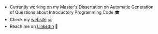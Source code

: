 - Currently working on my Master's Dissertation on Automatic Generation of Questions about Introductory Programming Code 🎓
- Check my [website](https://www.tiagofmartinho.com/) 💻
- Reach me on [LinkedIn](https://www.linkedin.com/in/tiagomartinhos/) 👔

<!--
**tiago-martinho/tiago-martinho** is a ✨ _special_ ✨ repository because its `README.md` (this file) appears on your GitHub profile.

Here are some ideas to get you started:

- 🔭 I’m currently working on ...
- 🌱 I’m currently learning ...
- 👯 I’m looking to collaborate on ...
- 🤔 I’m looking for help with ...
- 💬 Ask me about ...
- 📫 How to reach me: ...
- 😄 Pronouns: ...
- ⚡ Fun fact: ...
-->
